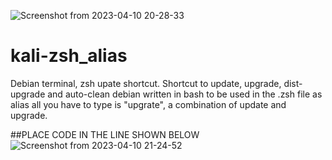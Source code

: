 ![Screenshot from 2023-04-10 20-28-33](https://user-images.githubusercontent.com/12278486/231025378-9c41f563-e650-48bd-9d1c-f16a6d2d1424.png)



# kali-zsh_alias
Debian terminal, zsh upate shortcut.
Shortcut to update, upgrade, dist-upgrade and auto-clean debian written 
in bash to be used in the .zsh file as alias
all you have to type is "upgrate", a combination
of update and upgrade.

##PLACE CODE IN THE LINE SHOWN BELOW
![Screenshot from 2023-04-10 21-24-52](https://user-images.githubusercontent.com/12278486/231031925-6cd04824-8a77-4745-b005-2b07392636f0.png)
